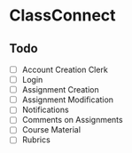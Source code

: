 # ClassConnect

## Todo
- [ ] Account Creation Clerk
- [ ] Login
- [ ] Assignment Creation
- [ ] Assignment Modification
- [ ] Notifications
- [ ] Comments on Assignments
- [ ] Course Material
- [ ] Rubrics

